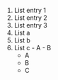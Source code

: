 1. List entry 1
2. List entry 2
3. List entry 3
  1. List a
  2. List b
  3. List c
    - A
    - B
        * A
        * B
        * C

